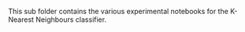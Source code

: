 This sub folder contains the various experimental notebooks for the K-Nearest Neighbours classifier.
